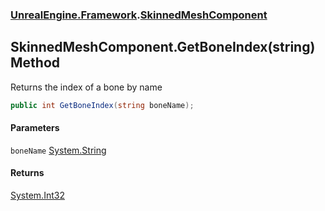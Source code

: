 ### [UnrealEngine.Framework](UnrealEngine_Framework.md 'UnrealEngine.Framework').[SkinnedMeshComponent](SkinnedMeshComponent.md 'UnrealEngine.Framework.SkinnedMeshComponent')
## SkinnedMeshComponent.GetBoneIndex(string) Method
Returns the index of a bone by name  
```csharp
public int GetBoneIndex(string boneName);
```
#### Parameters
<a name='UnrealEngine_Framework_SkinnedMeshComponent_GetBoneIndex(string)_boneName'></a>
`boneName` [System.String](https://docs.microsoft.com/en-us/dotnet/api/System.String 'System.String')  
  
#### Returns
[System.Int32](https://docs.microsoft.com/en-us/dotnet/api/System.Int32 'System.Int32')  
